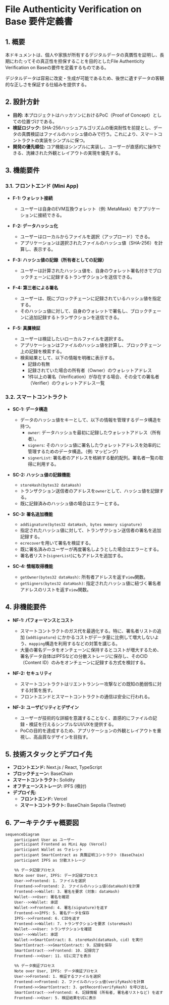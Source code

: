 # File Authenticity Verification on Base 要件定義書

## 1. 概要

本ドキュメントは、個人や家族が所有するデジタルデータの真贋性を証明し、長期にわたってその真正性を担保することを目的としたFile Authenticity Verification on Baseの要件を定義するものである。

デジタルデータは容易に改変・生成が可能であるため、後世に遺すデータの客観的な正しさを保証する仕組みを提供する。

## 2. 設計方針

- **目的:** 本プロジェクトはハッカソンにおけるPoC（Proof of Concept）としての位置づけである。
- **検証ロジック:** SHA-256ハッシュアルゴリズムの衝突耐性を前提とし、データの真贋検証はファイルのハッシュ値のみで行う。これにより、スマートコントラクトの実装をシンプルに保つ。
- **開発の優先順位:** コア機能はシンプルに実装し、ユーザーが直感的に操作できる、洗練された外観とレイアウトの実現を優先する。

## 3. 機能要件

### 3.1. フロントエンド (Mini App)

- **F-1: ウォレット接続**
  - ユーザーは自身のEVM互換ウォレット（例: MetaMask）をアプリケーションに接続できる。

- **F-2: データハッシュ化**
  - ユーザーはローカルからファイルを選択（アップロード）できる。
  - アプリケーションは選択されたファイルのハッシュ値（SHA-256）を計算し、表示する。

- **F-3: ハッシュ値の記録（所有者としての記録）**
  - ユーザーは計算されたハッシュ値を、自身のウォレット署名付きでブロックチェーンに記録するトランザクションを送信できる。

- **F-4: 第三者による署名**
  - ユーザーは、既にブロックチェーンに記録されているハッシュ値を指定する。
  - そのハッシュ値に対して、自身のウォレットで署名し、ブロックチェーンに追加記録するトランザクションを送信できる。

- **F-5: 真贋検証**
  - ユーザーは検証したいローカルファイルを選択する。
  - アプリケーションはファイルのハッシュ値を計算し、ブロックチェーン上の記録を検索する。
  - 検索結果として、以下の情報を明確に表示する。
    - 記録の有無
    - 記録されていた場合の所有者（Owner）のウォレットアドレス
    - 1件以上の署名（Verification）が存在する場合、その全ての署名者（Verifier）のウォレットアドレス一覧

### 3.2. スマートコントラクト

- **SC-1: データ構造**
  - データのハッシュ値をキーとして、以下の情報を管理するデータ構造を持つ。
    - `owner`: データハッシュを最初に記録したウォレットアドレス（所有者）。
    - `signers`: そのハッシュ値に署名したウォレットアドレスを効率的に管理するためのデータ構造。（例: マッピング）
    - `signerList`: 署名者のアドレスを格納する動的配列。署名者一覧の取得に利用する。

- **SC-2: ハッシュ値の記録機能**
  - `storeHash(bytes32 dataHash)`
  - トランザクション送信者のアドレスを`owner`として、ハッシュ値を記録する。
  - 既に記録済みのハッシュ値の場合はエラーとする。

- **SC-3: 署名追加機能**
  - `addSignature(bytes32 dataHash, bytes memory signature)`
  - 指定されたハッシュ値に対して、トランザクション送信者の署名を追加記録する。
  - `ecrecover`を用いて署名を検証する。
  - 既に署名済みのユーザーが再度署名しようとした場合はエラーとする。
  - 署名者リスト(`signerList`)にもアドレスを追加する。

- **SC-4: 情報取得機能**
  - `getOwner(bytes32 dataHash)`: 所有者アドレスを返す`view`関数。
  - `getSigners(bytes32 dataHash)`: 指定されたハッシュ値に紐づく署名者アドレスのリストを返す`view`関数。

## 4. 非機能要件

- **NF-1: パフォーマンスとコスト**
  - スマートコントラクトのガス代を最適化する。特に、署名者リストの追加 (`addSignature`) にかかるコストがデータ量に比例して増大しないよう、`mapping`構造を利用するなどの対策を講じる。
  - 大量の署名データをオンチェーンに保持するとコストが増大するため、署名データ自体はIPFSなどの分散ストレージに保存し、そのCID（Content ID）のみをオンチェーンに記録する方式を検討する。

- **NF-2: セキュリティ**
  - スマートコントラクトはリエントランシー攻撃などの既知の脆弱性に対する対策を施す。
  - フロントエンドとスマートコントラクトの通信は安全に行われる。

- **NF-3: ユーザビリティとデザイン**
  - ユーザーが技術的な詳細を意識することなく、直感的にファイルの記録・検証を行えるシンプルなUI/UXを提供する。
  - PoCの目的を達成するため、アプリケーションの外観とレイアウトを重視し、高品質なデザインを目指す。

## 5. 技術スタックとデプロイ先

- **フロントエンド:** Next.js / React, TypeScript
- **ブロックチェーン:** BaseChain
- **スマートコントラクト:** Solidity
- **オフチェーンストレージ:** IPFS (検討)
- **デプロイ先:**
  - **フロントエンド:** Vercel
  - **スマートコントラクト:** BaseChain Sepolia (Testnet)

## 6. アーキテクチャ概要図

```mermaid
sequenceDiagram
    participant User as ユーザー
    participant Frontend as Mini App (Vercel)
    participant Wallet as ウォレット
    participant SmartContract as 真贋証明コントラクト (BaseChain)
    participant IPFS as 分散ストレージ

    %% データ記録プロセス
    Note over User, IPFS: データ記録プロセス
    User->>Frontend: 1. ファイルを選択
    Frontend->>Frontend: 2. ファイルのハッシュ値(dataHash)を計算
    Frontend->>Wallet: 3. 署名を要求 (対象: dataHash)
    Wallet-->>User: 署名を確認
    User-->>Wallet: 承認
    Wallet->>Frontend: 4. 署名(signature)を返す
    Frontend->>IPFS: 5. 署名データを保存
    IPFS-->>Frontend: 6. CIDを返す
    Frontend->>Wallet: 7. トランザクションを要求 (storeHash)
    Wallet-->>User: トランザクションを確認
    User-->>Wallet: 承認
    Wallet->>SmartContract: 8. storeHash(dataHash, cid) を実行
    SmartContract-->>SmartContract: 9. 記録を保存
    SmartContract-->>Frontend: 10. 記録完了
    Frontend-->>User: 11. UIに完了を表示

    %% データ検証プロセス
    Note over User, IPFS: データ検証プロセス
    User->>Frontend: 1. 検証するファイルを選択
    Frontend->>Frontend: 2. ファイルのハッシュ値(verifyHash)を計算
    Frontend->>SmartContract: 3. getRecord(verifyHash) を呼び出し
    SmartContract-->>Frontend: 4. 記録情報 (所有者, 署名者リストなど) を返す
    Frontend-->>User: 5. 検証結果をUIに表示
```